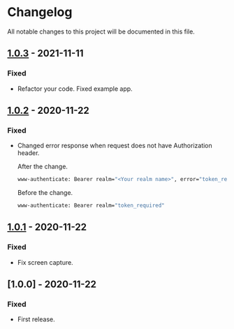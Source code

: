 # Changelog

All notable changes to this project will be documented in this file.

## [1.0.3] - 2021-11-11
### Fixed
- Refactor your code. Fixed example app.

## [1.0.2] - 2020-11-22
### Fixed
- Changed error response when request does not have Authorization header.

    After the change.  
    ```sh
    www-authenticate: Bearer realm="<Your realm name>", error="token_required"
    ```

    Before the change.  
    ```sh
    www-authenticate: Bearer realm="token_required"
    ```

## [1.0.1] - 2020-11-22
### Fixed
- Fix screen capture.

## [1.0.0] - 2020-11-22
### Fixed
- First release.

[1.0.1]: https://github.com/takuya-motoshima/bearer-token-parser/compare/v1.0.0...v1.0.1
[1.0.2]: https://github.com/takuya-motoshima/bearer-token-parser/compare/v1.0.1...v1.0.2
[1.0.3]: https://github.com/takuya-motoshima/bearer-token-parser/compare/v1.0.2...v1.0.3
